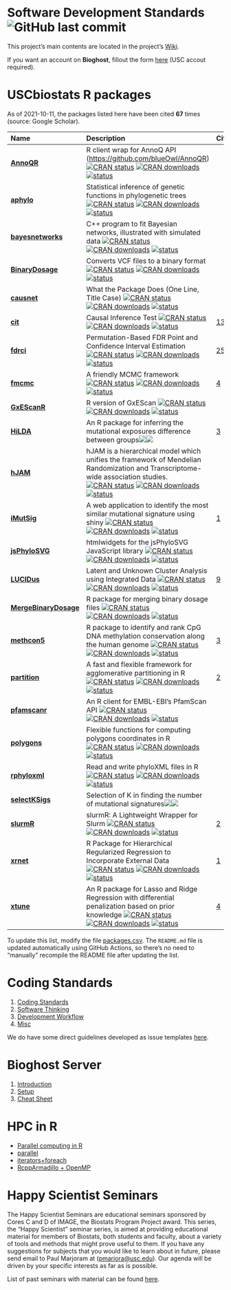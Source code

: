 
# Software Development Standards ![GitHub last commit](https://img.shields.io/github/last-commit/USCbiostats/software-dev)

This project’s main contents are located in the project’s
[Wiki](https://github.com/USCbiostats/CodingStandards/wiki).

If you want an account on **Bioghost**, fillout the form
[here](https://forms.gle/GLKGfydPj5LmfHWq6) (USC accout required).

# USCbiostats R packages

As of 2021-10-11, the packages listed here have been cited **67** times
(source: Google Scholar).

| Name                                                                      | Description                                                                                                                                                                                                                                                                                                                                                                                                                                         | Citations                                                                |
| :------------------------------------------------------------------------ | :-------------------------------------------------------------------------------------------------------------------------------------------------------------------------------------------------------------------------------------------------------------------------------------------------------------------------------------------------------------------------------------------------------------------------------------------------- | :----------------------------------------------------------------------- |
| [**AnnoQR**](https://github.com/USCbiostats/AnnoQR)                       | R client wrap for AnnoQ API (<https://github.com/blueOwl/AnnoQR>) [![CRAN status](https://www.r-pkg.org/badges/version/AnnoQR)](https://CRAN.R-project.org/package=AnnoQR) [![CRAN downloads](http://cranlogs.r-pkg.org/badges/grand-total/AnnoQR)](https://cran.r-project.org/package=AnnoQR) [![status](https://tinyverse.netlify.com/badge/AnnoQR)](https://CRAN.R-project.org/package=AnnoQR)                                                   |                                                                          |
| [**aphylo**](https://github.com/USCbiostats/aphylo)                       | Statistical inference of genetic functions in phylogenetic trees [![CRAN status](https://www.r-pkg.org/badges/version/aphylo)](https://CRAN.R-project.org/package=aphylo) [![CRAN downloads](http://cranlogs.r-pkg.org/badges/grand-total/aphylo)](https://cran.r-project.org/package=aphylo) [![status](https://tinyverse.netlify.com/badge/aphylo)](https://CRAN.R-project.org/package=aphylo)                                                    |                                                                          |
| [**bayesnetworks**](https://github.com/USCbiostats/bayesnetworks)         | C++ program to fit Bayesian networks, illustrated with simulated data [![CRAN status](https://www.r-pkg.org/badges/version/bayesnetworks)](https://CRAN.R-project.org/package=bayesnetworks) [![CRAN downloads](http://cranlogs.r-pkg.org/badges/grand-total/bayesnetworks)](https://cran.r-project.org/package=bayesnetworks) [![status](https://tinyverse.netlify.com/badge/bayesnetworks)](https://CRAN.R-project.org/package=bayesnetworks)     |                                                                          |
| [**BinaryDosage**](https://github.com/USCbiostats/BinaryDosage)           | Converts VCF files to a binary format [![CRAN status](https://www.r-pkg.org/badges/version/BinaryDosage)](https://CRAN.R-project.org/package=BinaryDosage) [![CRAN downloads](http://cranlogs.r-pkg.org/badges/grand-total/BinaryDosage)](https://cran.r-project.org/package=BinaryDosage) [![status](https://tinyverse.netlify.com/badge/BinaryDosage)](https://CRAN.R-project.org/package=BinaryDosage)                                           |                                                                          |
| [**causnet**](https://github.com/USCbiostats/causnet)                     | What the Package Does (One Line, Title Case) [![CRAN status](https://www.r-pkg.org/badges/version/causnet)](https://CRAN.R-project.org/package=causnet) [![CRAN downloads](http://cranlogs.r-pkg.org/badges/grand-total/causnet)](https://cran.r-project.org/package=causnet) [![status](https://tinyverse.netlify.com/badge/causnet)](https://CRAN.R-project.org/package=causnet)                                                                  |                                                                          |
| [**cit**](https://github.com/USCbiostats/cit)                             | Causal Inference Test [![CRAN status](https://www.r-pkg.org/badges/version/cit)](https://CRAN.R-project.org/package=cit) [![CRAN downloads](http://cranlogs.r-pkg.org/badges/grand-total/cit)](https://cran.r-project.org/package=cit) [![status](https://tinyverse.netlify.com/badge/cit)](https://CRAN.R-project.org/package=cit)                                                                                                                 | [13](https://scholar.google.com/scholar?cites=2897292192206854993&hl=en) |
| [**fdrci**](https://github.com/USCbiostats/fdrci)                         | Permutation-Based FDR Point and Confidence Interval Estimation [![CRAN status](https://www.r-pkg.org/badges/version/fdrci)](https://CRAN.R-project.org/package=fdrci) [![CRAN downloads](http://cranlogs.r-pkg.org/badges/grand-total/fdrci)](https://cran.r-project.org/package=fdrci) [![status](https://tinyverse.netlify.com/badge/fdrci)](https://CRAN.R-project.org/package=fdrci)                                                            | [25](https://scholar.google.com/scholar?hl=en&cites=6606625444967735035) |
| [**fmcmc**](https://github.com/USCbiostats/fmcmc)                         | A friendly MCMC framework [![CRAN status](https://www.r-pkg.org/badges/version/fmcmc)](https://CRAN.R-project.org/package=fmcmc) [![CRAN downloads](http://cranlogs.r-pkg.org/badges/grand-total/fmcmc)](https://cran.r-project.org/package=fmcmc) [![status](https://tinyverse.netlify.com/badge/fmcmc)](https://CRAN.R-project.org/package=fmcmc)                                                                                                 | [4](https://scholar.google.com/scholar?cites=18235425292318567621&hl=en) |
| [**GxEScanR**](https://github.com/USCbiostats/GxEScanR)                   | R version of GxEScan [![CRAN status](https://www.r-pkg.org/badges/version/GxEScanR)](https://CRAN.R-project.org/package=GxEScanR) [![CRAN downloads](http://cranlogs.r-pkg.org/badges/grand-total/GxEScanR)](https://cran.r-project.org/package=GxEScanR) [![status](https://tinyverse.netlify.com/badge/GxEScanR)](https://CRAN.R-project.org/package=GxEScanR)                                                                                    |                                                                          |
| [**HiLDA**](https://github.com/USCbiostats/HiLDA)                         | An R package for inferring the mutational exposures difference between groups[![](https://img.shields.io/badge/Bioconductor%20version-1.0.0-green.svg)](https://www.bioconductor.org/packages/HiLDA)[![](https://img.shields.io/badge/download-2661/total-blue.svg)](https://bioconductor.org/packages/stats/bioc/HiLDA)                                                                                                                            | [3](https://scholar.google.com/scholar?cites=2767354745053140554&hl=en)  |
| [**hJAM**](https://github.com/USCbiostats/hJAM)                           | hJAM is a hierarchical model which unifies the framework of Mendelian Randomization and Transcriptome-wide association studies. [![CRAN status](https://www.r-pkg.org/badges/version/hJAM)](https://CRAN.R-project.org/package=hJAM) [![CRAN downloads](http://cranlogs.r-pkg.org/badges/grand-total/hJAM)](https://cran.r-project.org/package=hJAM) [![status](https://tinyverse.netlify.com/badge/hJAM)](https://CRAN.R-project.org/package=hJAM) |                                                                          |
| [**iMutSig**](https://github.com/USCbiostats/iMutSig)                     | A web application to identify the most similar mutational signature using shiny [![CRAN status](https://www.r-pkg.org/badges/version/iMutSig)](https://CRAN.R-project.org/package=iMutSig) [![CRAN downloads](http://cranlogs.r-pkg.org/badges/grand-total/iMutSig)](https://cran.r-project.org/package=iMutSig) [![status](https://tinyverse.netlify.com/badge/iMutSig)](https://CRAN.R-project.org/package=iMutSig)                               | [1](https://scholar.google.com/scholar?cites=16599818872657505515&hl=en) |
| [**jsPhyloSVG**](https://github.com/USCbiostats/jsPhyloSVG)               | htmlwidgets for the jsPhyloSVG JavaScript library [![CRAN status](https://www.r-pkg.org/badges/version/jsPhyloSVG)](https://CRAN.R-project.org/package=jsPhyloSVG) [![CRAN downloads](http://cranlogs.r-pkg.org/badges/grand-total/jsPhyloSVG)](https://cran.r-project.org/package=jsPhyloSVG) [![status](https://tinyverse.netlify.com/badge/jsPhyloSVG)](https://CRAN.R-project.org/package=jsPhyloSVG)                                           |                                                                          |
| [**LUCIDus**](https://github.com/USCbiostats/LUCIDus)                     | Latent and Unknown Cluster Analysis using Integrated Data [![CRAN status](https://www.r-pkg.org/badges/version/LUCIDus)](https://CRAN.R-project.org/package=LUCIDus) [![CRAN downloads](http://cranlogs.r-pkg.org/badges/grand-total/LUCIDus)](https://cran.r-project.org/package=LUCIDus) [![status](https://tinyverse.netlify.com/badge/LUCIDus)](https://CRAN.R-project.org/package=LUCIDus)                                                     | [9](https://scholar.google.com/scholar?cites=17993227897179669521&hl=en) |
| [**MergeBinaryDosage**](https://github.com/USCbiostats/MergeBinaryDosage) | R package for merging binary dosage files [![CRAN status](https://www.r-pkg.org/badges/version/MergeBinaryDosage)](https://CRAN.R-project.org/package=MergeBinaryDosage) [![CRAN downloads](http://cranlogs.r-pkg.org/badges/grand-total/MergeBinaryDosage)](https://cran.r-project.org/package=MergeBinaryDosage) [![status](https://tinyverse.netlify.com/badge/MergeBinaryDosage)](https://CRAN.R-project.org/package=MergeBinaryDosage)         |                                                                          |
| [**methcon5**](https://github.com/USCbiostats/MethCon5)                   | R package to identify and rank CpG DNA methylation conservation along the human genome [![CRAN status](https://www.r-pkg.org/badges/version/methcon5)](https://CRAN.R-project.org/package=methcon5) [![CRAN downloads](http://cranlogs.r-pkg.org/badges/grand-total/methcon5)](https://cran.r-project.org/package=methcon5) [![status](https://tinyverse.netlify.com/badge/methcon5)](https://CRAN.R-project.org/package=methcon5)                  | [3](https://scholar.google.com/scholar?cites=13818868965517630908&hl=en) |
| [**partition**](https://github.com/USCbiostats/partition)                 | A fast and flexible framework for agglomerative partitioning in R [![CRAN status](https://www.r-pkg.org/badges/version/partition)](https://CRAN.R-project.org/package=partition) [![CRAN downloads](http://cranlogs.r-pkg.org/badges/grand-total/partition)](https://cran.r-project.org/package=partition) [![status](https://tinyverse.netlify.com/badge/partition)](https://CRAN.R-project.org/package=partition)                                 | [2](https://scholar.google.com/scholar?cites=5586649186160622454&hl=en)  |
| [**pfamscanr**](https://github.com/USCbiostats/pfamscanr)                 | An R client for EMBL-EBI’s PfamScan API [![CRAN status](https://www.r-pkg.org/badges/version/pfamscanr)](https://CRAN.R-project.org/package=pfamscanr) [![CRAN downloads](http://cranlogs.r-pkg.org/badges/grand-total/pfamscanr)](https://cran.r-project.org/package=pfamscanr) [![status](https://tinyverse.netlify.com/badge/pfamscanr)](https://CRAN.R-project.org/package=pfamscanr)                                                           |                                                                          |
| [**polygons**](https://github.com/USCbiostats/polygons)                   | Flexible functions for computing polygons coordinates in R [![CRAN status](https://www.r-pkg.org/badges/version/polygons)](https://CRAN.R-project.org/package=polygons) [![CRAN downloads](http://cranlogs.r-pkg.org/badges/grand-total/polygons)](https://cran.r-project.org/package=polygons) [![status](https://tinyverse.netlify.com/badge/polygons)](https://CRAN.R-project.org/package=polygons)                                              |                                                                          |
| [**rphyloxml**](https://github.com/USCbiostats/rphyloxml)                 | Read and write phyloXML files in R [![CRAN status](https://www.r-pkg.org/badges/version/rphyloxml)](https://CRAN.R-project.org/package=rphyloxml) [![CRAN downloads](http://cranlogs.r-pkg.org/badges/grand-total/rphyloxml)](https://cran.r-project.org/package=rphyloxml) [![status](https://tinyverse.netlify.com/badge/rphyloxml)](https://CRAN.R-project.org/package=rphyloxml)                                                                |                                                                          |
| [**selectKSigs**](https://github.com/USCbiostats/selectKSigs)             | Selection of K in finding the number of mutational signatures[![](https://img.shields.io/badge/Bioconductor%20version-1.0.0-green.svg)](https://www.bioconductor.org/packages/selectKSigs)[![](https://img.shields.io/badge/download-1840/total-blue.svg)](https://bioconductor.org/packages/stats/bioc/selectKSigs)                                                                                                                                |                                                                          |
| [**slurmR**](https://github.com/USCbiostats/slurmR)                       | slurmR: A Lightweight Wrapper for Slurm [![CRAN status](https://www.r-pkg.org/badges/version/slurmR)](https://CRAN.R-project.org/package=slurmR) [![CRAN downloads](http://cranlogs.r-pkg.org/badges/grand-total/slurmR)](https://cran.r-project.org/package=slurmR) [![status](https://tinyverse.netlify.com/badge/slurmR)](https://CRAN.R-project.org/package=slurmR)                                                                             | [2](https://scholar.google.com/scholar?cites=2044081763350723149&hl=en)  |
| [**xrnet**](https://github.com/USCbiostats/xrnet)                         | R Package for Hierarchical Regularized Regression to Incorporate External Data [![CRAN status](https://www.r-pkg.org/badges/version/xrnet)](https://CRAN.R-project.org/package=xrnet) [![CRAN downloads](http://cranlogs.r-pkg.org/badges/grand-total/xrnet)](https://cran.r-project.org/package=xrnet) [![status](https://tinyverse.netlify.com/badge/xrnet)](https://CRAN.R-project.org/package=xrnet)                                            | [1](https://scholar.google.com/scholar?cites=12362903479655163477&hl=en) |
| [**xtune**](https://github.com/USCbiostats/xtune)                         | An R package for Lasso and Ridge Regression with differential penalization based on prior knowledge [![CRAN status](https://www.r-pkg.org/badges/version/xtune)](https://CRAN.R-project.org/package=xtune) [![CRAN downloads](http://cranlogs.r-pkg.org/badges/grand-total/xtune)](https://cran.r-project.org/package=xtune) [![status](https://tinyverse.netlify.com/badge/xtune)](https://CRAN.R-project.org/package=xtune)                       | [4](https://scholar.google.com/scholar?cites=12002990865154112222&hl=en) |

To update this list, modify the file [packages.csv](packages.csv). The
`README.md` file is updated automatically using GitHub Actions, so
there’s no need to “manually” recompile the README file after updating
the list.

# Coding Standards

1.  [Coding Standards](../../wiki/Home#coding-standards)
2.  [Software Thinking](../../wiki/Home#software-thinking)
3.  [Development Workflow](../../wiki/Home#development-workflow)
4.  [Misc](../../wiki/Home#misc)

We do have some direct guidelines developed as issue templates
[here](templates).

# Bioghost Server

1.  [Introduction](../../wiki/Biogohst-server#introduction)
2.  [Setup](../../wiki/Biogohst-server#setup)
3.  [Cheat Sheet](../../wiki/Biogohst-server#cheat-sheet)

# HPC in R

  - [Parallel computing in
    R](../../wiki/HPC-in-R#parallel-computing-in-r)  
  - [parallel](../../wiki/HPC-in-R#parallel)
  - [iterators+foreach](../../wiki/HPC-in-R#foreach)
  - [RcppArmadillo +
    OpenMP](../../wiki/HPC-in-R#rcpparmadillo-and-openmp)

# Happy Scientist Seminars

The Happy Scientist Seminars are educational seminars sponsored by Cores
C and D of IMAGE, the Biostats Program Project award. This series, the
“Happy Scientist” seminar series, is aimed at providing educational
material for members of Biostats, both students and faculty, about a
variety of tools and methods that might prove useful to them. If you
have any suggestions for subjects that you would like to learn about in
future, please send email to Paul Marjoram at (<pmarjora@usc.edu>). Our
agenda will be driven by your specific interests as far as is possible.

List of past seminars with material can be found
[here](/happy_scientist/).
